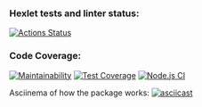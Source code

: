 ### Hexlet tests and linter status:
[![Actions Status](https://github.com/elena-mb/frontend-project-lvl2/workflows/hexlet-check/badge.svg)](https://github.com/elena-mb/frontend-project-lvl2/actions)
### Code Coverage:
[![Maintainability](https://api.codeclimate.com/v1/badges/a99a88d28ad37a79dbf6/maintainability)](https://codeclimate.com/github/codeclimate/codeclimate/maintainability)
[![Test Coverage](https://api.codeclimate.com/v1/badges/a99a88d28ad37a79dbf6/test_coverage)](https://codeclimate.com/github/codeclimate/codeclimate/test_coverage)
[![Node.js CI](https://github.com/elena-mb/frontend-project-lvl2/actions/workflows/github-actions.yml/badge.svg)](https://github.com/elena-mb/frontend-project-lvl2/actions)

Asciinema of how the package works:
[![asciicast](https://asciinema.org/a/J0gCQQbAqBLHu1evzRhTFgkE4.svg)](https://asciinema.org/a/J0gCQQbAqBLHu1evzRhTFgkE4)
